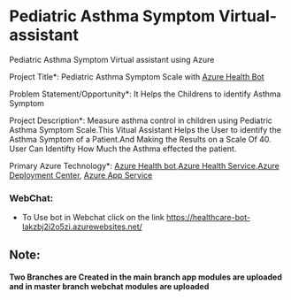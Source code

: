 # Pediatric Asthma Symptom Virtual-assistant
Pediatric Asthma Symptom Virtual assistant using Azure

Project Title*: Pediatric Asthma Symptom Scale with [Azure Health Bot](https://docs.microsoft.com/en-us/azure/health-bot/overview)

Problem Statement/Opportunity*: It Helps the Childrens to identify Asthma Symptom

Project Description*: Measure asthma control in children using Pediatric Asthma Symptom Scale.This Vitual Assistant Helps the User to identify the Asthma Symptom of a Patient.And Making the Results on a Scale Of 40. User Can Identifty How Much the Asthma effected the patient.

Primary Azure Technology*: [Azure Health bot](https://azure.microsoft.com/en-us/services/bot-services/health-bot/#overview),[Azure Health Service](https://azure.microsoft.com/en-in/features/service-health/),[Azure Deployment Center](https://docs.microsoft.com/en-us/azure/app-service/deploy-continuous-deployment?tabs=github), [Azure App Service](https://azure.microsoft.com/en-in/services/app-service/)
 
### WebChat:
- To Use bot in Webchat click on the link https://healthcare-bot-lakzbj2i2o5zi.azurewebsites.net/

## Note:
#### Two Branches are Created in the main branch app modules are uploaded and in master branch webchat modules are uploaded
